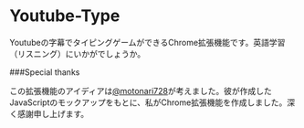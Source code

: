 # Youtube-Type
Youtubeの字幕でタイピングゲームができるChrome拡張機能です。英語学習（リスニング）にいかがでしょうか。

###Special thanks

この拡張機能のアイディアは[@motonari728](https://github.com/motonari728)が考えました。彼が作成したJavaScriptのモックアップをもとに、私がChrome拡張機能を作成しました。深く感謝申し上げます。